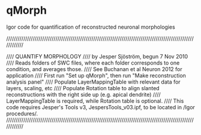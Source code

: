 # qMorph
Igor code for quantification of reconstructed neuronal morphologies

////////////////////////////////////////////////////////////////////////////////////////////////////////////

////	QUANTIFY MORPHOLOGY
////	by Jesper Sjöström, begun 7 Nov 2010
////	Reads folders of SWC files, where each folder corresponds to one condition, and averages those.
////	See Buchanan et al Neuron 2012 for application
////	First run "Set up qMorph", then run "Make reconstruction analysis panel"
////	Populate LayerMappingTable with relevant data for layers, scaling, etc
////	Populate Rotation table to align slanted reconstructions with the right side up (e.g. apical dendrite)
////	LayerMappingTable is required, while Rotation table is optional.
////	This code requires Jesper's Tools v3, JespersTools_v03.ipf, to be located in /Igor procedures/.
////////////////////////////////////////////////////////////////////////////////////////////////////////////
